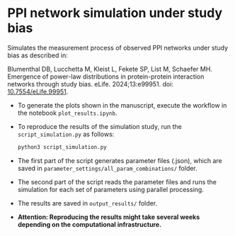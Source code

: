 # PPI network simulation under study bias

Simulates the measurement process of observed PPI networks under study bias as described in: 

Blumenthal DB, Lucchetta M, Kleist L, Fekete SP, List M, Schaefer MH. Emergence of power-law distributions in protein-protein interaction networks through study bias. eLife. 2024;13:e99951. doi: [10.7554/eLife.99951](https://doi.org/10.7554/eLife.99951).

- To generate the plots shown in the manuscript, execute the workflow in the notebook `plot_results.ipynb`.
- To reproduce the results of the simulation study, run the `script_simulation.py` as follows: 

  ```sh
  python3 script_simulation.py
  ```
  
- The first part of the script generates parameter files (.json), which are saved in `parameter_settings/all_param_combinations/` folder. 
- The second part of the script reads the parameter files and runs the simulation for each set of parameters using parallel processing. 
- The results are saved in `output_results/` folder.
- **Attention: Reproducing the results might take several weeks depending on the computational infrastructure.**
